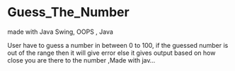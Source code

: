 # Guess_The_Number
made with Java Swing, OOPS , Java

User have to guess a number in between 0 to 100, if the guessed number is out of the range then it will give error else it gives output based on how close you are there to the number ,Made with jav…
